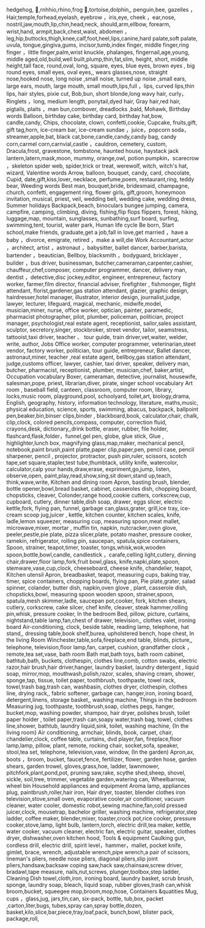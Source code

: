 hedgehog, 🦔,rnhhio,rhino,frog 🐸,tortoise,dolphin,, penguin,bee, gazelles ，Hair,temple,forhead,eyelash, eyebrow ，iris,eye, cheek ，ear,nose, nostril,jaw,mouth,lip,chin,head,neck, should,arm,ellbow, forearm, wrist,hand, armpit,back,chest,waist, abdomen ，leg,hip,buttocks,thigh,knee,calf,foot,heel,lips,canine,hard palate,soft palate, uvula, tongue,gingiva,gums, incisor,tumb,index finger, middle finger,ring finger ，little finger,palm,wrist knuckle, phalanges, fingernail,age,young, middle aged,old,build,well built,plump,thin,fat,slim, height, short, middle height,tall face, round,oval, long, square, eyes, blue eyes, brown eyes , big round eyes, small eyes, oval eyes,, wears glasses,nose, straight nose,hooked nose, long noise  ,small noise, turned up noise ,small ears, large ears,  mouth, large mouth, small mouth,lips,full ，lips, curved lips,thin lips, hair styles, pixie cut, Bob,bun, short blonde,long wavy hair,
curly，Ringlets ，long, medium length, ponytail,dyed hair, Gray hair,red hair, pigtails, plaits ，man bun,combover, dreadlocks ,bald, Mohawk,
Birthday words 
Balloon, birthday cake, birthday card, birthday hat,bow, candle,candy,
Chips, chocolate, clown, confetti,cookie,
Cupcake, fruits,gift, gift tag,horn, ice-cream bar, ice-cream sundae ，juice，popcorn soda，streamer,apple,bat, black cat,bone,candle,candy,candy bag, candy corn,carmel corn,carnvial,castle ，cauldron, cemetery, custom, Dracula,frost, gravestone, tombstone, haunted house, haystack jack lantern,latern,mask,moon, mummy, orange,owl, potion pumpkin，scarecrow ，skeleton spider web, spider,trick or treat, werewolf, witch, witch's hat, wizard,
Valentine words
 Arrow, balloon, bouquet, candy, card, chocolate, Cupid, date,gift,kiss,lover, necklace, perfume,poem, restaurant,ring, teddy bear,
Weeding words
     Best man, bouquet,bride, bridesmaid, champagne, church, confetti, engagement ring, flower girls, gift,groom, honeymoon invitation, musical, priest, veil, wedding bell, wedding cake, wedding dress,
Summer holidays
    Backpack,beach, binoculars bungee jumping, camera, campfire, camping, climbing, diving, fishing,flip flops flippers, forest, hiking, luggage,map, mountain, sunglasses, sunbathing,surf board, surfing, swimming,tent, tourist, water park,
Human life cycle 
Be born, Start school,make friends, graduate,get a job,fall in love,get married ，have a baby ，divorce, emigrate, retired ，make a will,die 
Work
   Accountant,actor ，architect, artist ，astronaut ，babysitter, ballet dancer, barber,barista, bartender ，beautician,
Bellboy, blacksmith ，bodyguard, bricklayer , builder ，bus driver, businessman, butcher,cameraman,carpenter,cashier, chauffeur,chef,composer, computer programmer, dancer, delivery man, dentist ，detective,disc jockey,editor, engineer, entrepreneur, factory worker, farmer,film director, financial adviser, firefighter , fishmonger, flight attendant, florist,gardener,gas station attendant, glazier, graphic design, hairdresser,hotel manager, illustrator, interior design, journalist,judge, lawyer, lecturer, lifeguard, magical, mechanic, midwife,model, musician,miner, nurse, office worker, optician, painter, paramedic, pharmacist photographer, pilot, plumber, policeman, politician, project manager, psychologist,real estate agent, receptionist, sailor,sales assistant, sculptor, secretory,singer, stockbroker, street vendor, tailor, seamstress, tattooist,taxi driver, teacher 、 tour guide, train driver,vet,waiter, welder, write, author,
Jobs
Office worker, computer programmer, veterinarian,steet vendor, factory worker, politician, tour guide, entrepreneur, 
Ballet dancer, astronaut,miner, teacher ,real estate agent, bellboy,gas station attendant, judge,customs officer, lawyer, cashier, taxi driver, speaker, delivery man, butcher, pharmacist, receptionist, plumber, musician,chef, baker,artist,
Occupation vocabulary 
Boxer, cameraman, detective, journalist, housewife, salesman,pope, priest, librarian,diver, pirate, singer 
school vocabulary 
Art room , baseball field, canteen, classroom, computer room, library, locks,music room, playground,pool, schoolyard, toilet,art, biology,drama, English, geography, history, information technology, literature, maths,music, physical education, science, sports, swimming, abacus, backpack, ballpoint pen,beaker,bin,binser clips,binder , blackboard,book, calculator,chair, chalk, clip,clock, colored pencils,compass, computer, correction fluid, crayons,desk, dictionary,,drink bottle, eraser, rubber, file holder, flashcard,flask,folder，funnel,gel pen, globe, glue stick,
Glue , highlighter,lunch box, magnifying glass,map,maker, mechanical pencil, notebook,paint brush,paint platte,paper clip,paper,pen, pencil case, pencil sharpener, pencil , projector, protractor, push pin,ruler, scissors, scotch tape,set square,stapler,test tube,thumbtack, utility knife, watercolor, calculator,calp your hands,draw,erase, expriment,go,jump, listen, observe,open, paint,play,read,show,sing,sit down,stand up,teach, think,wave,write,
Kitchen and dining room
Apron, basting brush, blender, bottle opener,bowl,bread basket, cabinet, casseroles dish, chopping board, chopsticks, cleaver,
Colonder,range hood,cookie cutters, corkscrew,cup, cupboard, cutlery, dinner table,dish soap, drawer, eggs slicer, electric kettle,fork, flying pan, funnel, garbage can,glass,grater, grill,ice tray, ice-cream scoop jug,juicer , kettle, kitchen counter, kitchen scales, knife, ladle,lemon squeezer, measuring cup, measuring spoon,meat mallet, microwave,mixer, mortar , muffin tin, napkin, nutcracker,oven glove, peeler,pestle,pie plate, pizza slicer,plate, potato masher, pressure cooker, ramekin, refrigerator, rolling pin, saucepan, spatula,spice containers, Spoon, strainer, teapot,timer, toaster, tongs,whisk,wok,wooden spoon,bottle,bowl,candle, candlestick ，carafe,celling light,cutlery, dinning chair,drawer,floor lamp,fork,fruit bowl,glass, knife,napki,plate,spoon, stemware,vase,cup,clock, cheeseboard, cheese knife, chandelier, teapot,
Kitchen utensil 
Apron, breadbasket, teapot, measuring cups, baking tray, timer, spice containers, chopping boards, flying pan,
Pie plate,grater, salad spinner, colander, butter dish, napkin,oven glove , plant, casserole dish, chopsticks,bowl, measuring spoon wooden spoon, strainer,spoon, spatula,mesh skimmer,ladle, saucepan pot,cooker, fork, kitchen shears, cutlery, corkscrew, cake silcer, chef knife, cleaver, steak hammer,rolling pin,whisk, pressure cooker,
In the bedroom 
Bed, pillow, picture, curtains, nightstand,table lamp,fan,chest of drawer, television,, clothes valet, ironing board
Air-conditioning, clock, beside table, reading lamp, telephone, hat stand,, dressing table,book shelf,burea, upholstered bench, hope chest,
In the living Room
Winchester,table,sofa,fireplace,end table, blinds, picture,, telephone, television,floor lamp,fan, carpet, cushion, grandfather clock ，remote,tea set,vase,
bath room 
Bath mat,bath toys, bath room cabinet, bathtub,bath, buckets, clothespin, clothes line,comb, cotton swabs, electric razor,hair brush,hair driver,hanger, laundry basket, laundry detergent , liquid soap, mirror,mop, mouthwash,polish,razor, scales, shaving cream, shower, sponge,tap, tissue, toilet paper, toothbrush, toothpaste, towel rack, towel,trash bag,trash can, washbasin, clothes dryer, clothespin, clothes line, drying rack,, fabric softener, garbage can, hanger,iron, ironing board, detergent,linens, storage basket,, washing machine,
Things in the bedroom 
Measuring jug, toothpaste, toothbrush,soap, clothes pegs, hanger, bucket,mop, washing powder, shampoo, hair dryer, polishes brush, toilet paper holder , toilet paper,trash can,soapy water,trash bag, towel, clothes line,shower, bathtub, laundry liquid,sink, toilet, washing machine,
{In the living room}
Air conditioning, armchair, blinds, book, carpet, chair, chandelier,clock, coffee table, curtains, dvd player,fan, fireplace,floor lamp,lamp, pillow, plant, remote, rocking chair, socket,sofa, speaker, stool,tea set, telephone, television,vase, window,
(In the garden)
Apron,ax, boots ，broom, bucket, faucet,fence, fertilizer, flower, garden hose, garden shears, garden trowel, gloves,grass,hoe, ladder, lawnmower, pitchfork,plant,pond,pot, pruning saw,rake, scythe shed,sheep, shovel, sickle, soil,tree, trimmer, vegetable garden,watering can,
Wheelbarrow, wheel bin 
Household appliances and equipment 
Aroma lamp, appliances plug, paintbrush,roller,hair iron, Hair dryer, toaster, blender clothes iron television,stove,small oven, evaporative cooler,air conditioner, vacuum cleaner, water cooler, domestic robot,sewing machine,fan,cold pressed juicer,clock, mousetrap, bachelor griller, washing machine, refrigerator,step ladder, coffee maker, blender,mixer, toaster,crock pot,rice cooker, pressure cooker,stove,lamp, light bulb, lantern,torch, electric drill,tea maker, kettle, water cooker, vacuum cleaner, electric fan, electric guitar, speaker, clothes dryer, dishwasher,oven kitchen hood,
Tools & equipment 
Caulking gun, cordless drill, electric drill, spirit level，hammer，mallet, pocket knife, gimlet, brace, wrench, adjustable wrench,pipe wrench,a pair of scissors, lineman's pliers, needle nose pliers, diagonal pliers,slip joint pliers,handsaw,backsaw coping saw,hack saw,chainsaw,screw driver, bradawl,tape measure, nails,nut,screws, plunger,toolbox,step ladder,
Cleaning
Dish towel,cloth,iron, ironing board, laundry basket, scrub brush, sponge, laundry soap, bleach, liquid soap, rubber gloves,trash can,whisk broom,bucket, squeegee mop,broom,mop,hose,
Containers &quatities 
Mug, cups ，glass,jug, jars,tin,can, six-pack, bottle, tub,box, packet ,carton,liter,bugs, tubes,spray can,spray bottle,dozen, basket,kilo,slice,bar,piece,tray,loaf,pack, bunch,bowl, blister pack, package,roll,